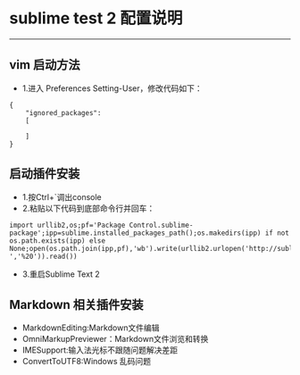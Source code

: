 # sublime test 2 配置说明
****
## vim 启动方法
- 1.进入 Preferences Setting-User，修改代码如下：
```
{
    "ignored_packages":
    [
        
    ]
}
```

## 启动插件安装
- 1.按Ctrl+`调出console
- 2.粘贴以下代码到底部命令行并回车：
```
import urllib2,os;pf='Package Control.sublime-package';ipp=sublime.installed_packages_path();os.makedirs(ipp) if not os.path.exists(ipp) else None;open(os.path.join(ipp,pf),'wb').write(urllib2.urlopen('http://sublime.wbond.net/'+pf.replace(' ','%20')).read())
```
- 3.重启Sublime Text 2

## Markdown 相关插件安装
- MarkdownEditing:Markdown文件编辑
- OmniMarkupPreviewer：Markdown文件浏览和转换
- IMESupport:输入法光标不跟随问题解决差距
- ConvertToUTF8:Windows 乱码问题


